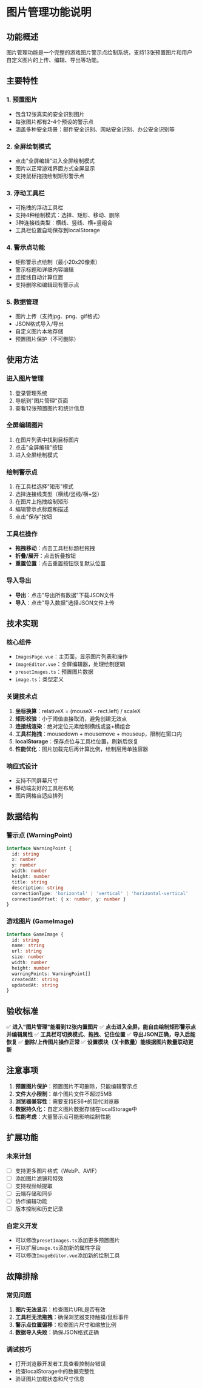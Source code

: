 # 图片管理功能说明

## 功能概述

图片管理功能是一个完整的游戏图片警示点绘制系统，支持13张预置图片和用户自定义图片的上传、编辑、导出等功能。

## 主要特性

### 1. 预置图片
- 包含12张真实的安全识别图片
- 每张图片都有2-4个预设的警示点
- 涵盖多种安全场景：邮件安全识别、网站安全识别、办公安全识别等

### 2. 全屏绘制模式
- 点击"全屏编辑"进入全屏绘制模式
- 图片以正常游戏界面方式全屏显示
- 支持鼠标拖拽绘制矩形警示点

### 3. 浮动工具栏
- 可拖拽的浮动工具栏
- 支持4种绘制模式：选择、矩形、移动、删除
- 3种连接线类型：横线、竖线、横+竖组合
- 工具栏位置自动保存到localStorage

### 4. 警示点功能
- 矩形警示点绘制（最小20x20像素）
- 警示标题和详细内容编辑
- 连接线自动计算位置
- 支持删除和编辑现有警示点

### 5. 数据管理
- 图片上传（支持jpg、png、gif格式）
- JSON格式导入/导出
- 自定义图片本地存储
- 预置图片保护（不可删除）

## 使用方法

### 进入图片管理
1. 登录管理系统
2. 导航到"图片管理"页面
3. 查看12张预置图片和统计信息

### 全屏编辑图片
1. 在图片列表中找到目标图片
2. 点击"全屏编辑"按钮
3. 进入全屏绘制模式

### 绘制警示点
1. 在工具栏选择"矩形"模式
2. 选择连接线类型（横线/竖线/横+竖）
3. 在图片上拖拽绘制矩形
4. 编辑警示点标题和描述
5. 点击"保存"按钮

### 工具栏操作
- **拖拽移动**：点击工具栏标题栏拖拽
- **折叠/展开**：点击折叠按钮
- **重置位置**：点击重置按钮恢复默认位置

### 导入导出
- **导出**：点击"导出所有数据"下载JSON文件
- **导入**：点击"导入数据"选择JSON文件上传

## 技术实现

### 核心组件
- `ImagesPage.vue`：主页面，显示图片列表和操作
- `ImageEditor.vue`：全屏编辑器，处理绘制逻辑
- `presetImages.ts`：预置图片数据
- `image.ts`：类型定义

### 关键技术点
1. **坐标换算**：relativeX = (mouseX - rect.left) / scaleX
2. **矩形校验**：小于阈值直接取消，避免创建无效点
3. **连接线渲染**：绝对定位元素绘制横线或竖+横组合
4. **工具栏拖拽**：mousedown + mousemove + mouseup，限制在窗口内
5. **localStorage**：保存点位与工具栏位置，刷新后恢复
6. **性能优化**：图片加载完后再计算比例，绘制层用单独容器

### 响应式设计
- 支持不同屏幕尺寸
- 移动端友好的工具栏布局
- 图片网格自适应排列

## 数据结构

### 警示点 (WarningPoint)
```typescript
interface WarningPoint {
  id: string
  x: number
  y: number
  width: number
  height: number
  title: string
  description: string
  connectionType: 'horizontal' | 'vertical' | 'horizontal-vertical'
  connectionOffset: { x: number, y: number }
}
```

### 游戏图片 (GameImage)
```typescript
interface GameImage {
  id: string
  name: string
  url: string
  size: number
  width: number
  height: number
  warningPoints: WarningPoint[]
  createdAt: string
  updatedAt: string
}
```

## 验收标准

✅ **进入"图片管理"能看到12张内置图片**
✅ **点击进入全屏，能自由绘制矩形警示点并编辑属性**
✅ **工具栏可切换模式、拖拽、记住位置**
✅ **导出JSON正确，导入后能恢复**
✅ **删除/上传图片操作正常**
✅ **设置模块（关卡数量）能根据图片数量联动更新**

## 注意事项

1. **预置图片保护**：预置图片不可删除，只能编辑警示点
2. **文件大小限制**：单个图片文件不超过5MB
3. **浏览器兼容性**：需要支持ES6+的现代浏览器
4. **数据持久化**：自定义图片数据存储在localStorage中
5. **性能考虑**：大量警示点可能影响绘制性能

## 扩展功能

### 未来计划
- [ ] 支持更多图片格式（WebP、AVIF）
- [ ] 添加图片滤镜和特效
- [ ] 支持视频帧提取
- [ ] 云端存储和同步
- [ ] 协作编辑功能
- [ ] 版本控制和历史记录

### 自定义开发
- 可以修改`presetImages.ts`添加更多预置图片
- 可以扩展`image.ts`添加新的属性字段
- 可以修改`ImageEditor.vue`添加新的绘制工具

## 故障排除

### 常见问题
1. **图片无法显示**：检查图片URL是否有效
2. **工具栏无法拖拽**：确保浏览器支持触摸/鼠标事件
3. **警示点位置偏移**：检查图片尺寸和缩放比例
4. **数据导入失败**：确保JSON格式正确

### 调试技巧
- 打开浏览器开发者工具查看控制台错误
- 检查localStorage中的数据完整性
- 验证图片加载状态和尺寸信息 